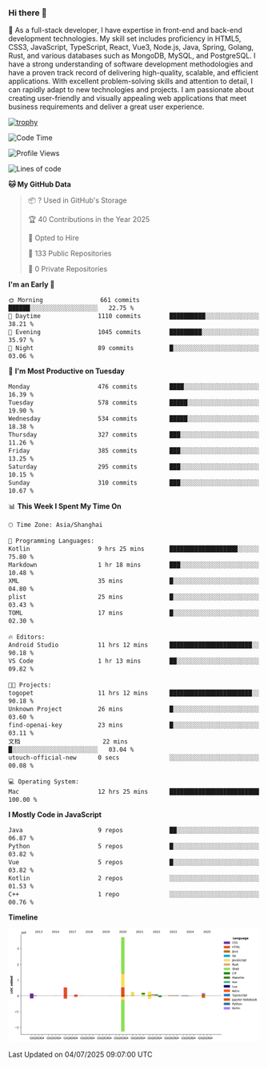 ### Hi there 👋

🌱 As a full-stack developer, I have expertise in front-end and back-end development technologies. My skill set includes proficiency in HTML5, CSS3, JavaScript, TypeScript, React, Vue3, Node.js, Java, Spring, Golang, Rust, and various databases such as MongoDB, MySQL, and PostgreSQL. I have a strong understanding of software development methodologies and have a proven track record of delivering high-quality, scalable, and efficient applications. With excellent problem-solving skills and attention to detail, I can rapidly adapt to new technologies and projects. I am passionate about creating user-friendly and visually appealing web applications that meet business requirements and deliver a great user experience.

[![trophy](https://github-profile-trophy.vercel.app/?username=elton&rank=SECRET,SSS,SS,S,AAA,AA,A&theme=onedark&no-frame=true&margin-w=10)](https://github.com/ryo-ma/github-profile-trophy)

<!--START_SECTION:waka-->
![Code Time](http://img.shields.io/badge/Code%20Time-1%2C774%20hrs%2032%20mins-blue)

![Profile Views](http://img.shields.io/badge/Profile%20Views-0-blue)

![Lines of code](https://img.shields.io/badge/From%20Hello%20World%20I%27ve%20Written-5.8%20million%20lines%20of%20code-blue)

**🐱 My GitHub Data** 

> 📦 ? Used in GitHub's Storage 
 > 
> 🏆 40 Contributions in the Year 2025
 > 
> 💼 Opted to Hire
 > 
> 📜 133 Public Repositories 
 > 
> 🔑 0 Private Repositories 
 > 
**I'm an Early 🐤** 

```text
🌞 Morning                661 commits         ██████░░░░░░░░░░░░░░░░░░░   22.75 % 
🌆 Daytime                1110 commits        ██████████░░░░░░░░░░░░░░░   38.21 % 
🌃 Evening                1045 commits        █████████░░░░░░░░░░░░░░░░   35.97 % 
🌙 Night                  89 commits          █░░░░░░░░░░░░░░░░░░░░░░░░   03.06 % 
```
📅 **I'm Most Productive on Tuesday** 

```text
Monday                   476 commits         ████░░░░░░░░░░░░░░░░░░░░░   16.39 % 
Tuesday                  578 commits         █████░░░░░░░░░░░░░░░░░░░░   19.90 % 
Wednesday                534 commits         █████░░░░░░░░░░░░░░░░░░░░   18.38 % 
Thursday                 327 commits         ███░░░░░░░░░░░░░░░░░░░░░░   11.26 % 
Friday                   385 commits         ███░░░░░░░░░░░░░░░░░░░░░░   13.25 % 
Saturday                 295 commits         ███░░░░░░░░░░░░░░░░░░░░░░   10.15 % 
Sunday                   310 commits         ███░░░░░░░░░░░░░░░░░░░░░░   10.67 % 
```


📊 **This Week I Spent My Time On** 

```text
🕑︎ Time Zone: Asia/Shanghai

💬 Programming Languages: 
Kotlin                   9 hrs 25 mins       ███████████████████░░░░░░   75.80 % 
Markdown                 1 hr 18 mins        ███░░░░░░░░░░░░░░░░░░░░░░   10.48 % 
XML                      35 mins             █░░░░░░░░░░░░░░░░░░░░░░░░   04.80 % 
plist                    25 mins             █░░░░░░░░░░░░░░░░░░░░░░░░   03.43 % 
TOML                     17 mins             █░░░░░░░░░░░░░░░░░░░░░░░░   02.30 % 

🔥 Editors: 
Android Studio           11 hrs 12 mins      ███████████████████████░░   90.18 % 
VS Code                  1 hr 13 mins        ██░░░░░░░░░░░░░░░░░░░░░░░   09.82 % 

🐱‍💻 Projects: 
togopet                  11 hrs 12 mins      ███████████████████████░░   90.18 % 
Unknown Project          26 mins             █░░░░░░░░░░░░░░░░░░░░░░░░   03.60 % 
find-openai-key          23 mins             █░░░░░░░░░░░░░░░░░░░░░░░░   03.11 % 
文档                       22 mins             █░░░░░░░░░░░░░░░░░░░░░░░░   03.04 % 
utouch-official-new      0 secs              ░░░░░░░░░░░░░░░░░░░░░░░░░   00.08 % 

💻 Operating System: 
Mac                      12 hrs 25 mins      █████████████████████████   100.00 % 
```

**I Mostly Code in JavaScript** 

```text
Java                     9 repos             ██░░░░░░░░░░░░░░░░░░░░░░░   06.87 % 
Python                   5 repos             █░░░░░░░░░░░░░░░░░░░░░░░░   03.82 % 
Vue                      5 repos             █░░░░░░░░░░░░░░░░░░░░░░░░   03.82 % 
Kotlin                   2 repos             ░░░░░░░░░░░░░░░░░░░░░░░░░   01.53 % 
C++                      1 repo              ░░░░░░░░░░░░░░░░░░░░░░░░░   00.76 % 
```



**Timeline**

![Lines of Code chart](https://raw.githubusercontent.com/elton/elton/main/assets/bar_graph.png)


 Last Updated on 04/07/2025 09:07:00 UTC
<!--END_SECTION:waka-->

<!--
**elton/elton** is a ✨ _special_ ✨ repository because its `README.md` (this file) appears on your GitHub profile.

Here are some ideas to get you started:

- 🔭 I’m currently working on ...
- 🌱 I’m currently learning ...
- 👯 I’m looking to collaborate on ...
- 🤔 I’m looking for help with ...
- 💬 Ask me about ...
- 📫 How to reach me: ...
- 😄 Pronouns: ...
- ⚡ Fun fact: ...
-->
